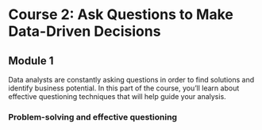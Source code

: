 # Course 2: Ask Questions to Make Data-Driven Decisions
## Module 1
Data analysts are constantly asking questions in order to find solutions and identify business potential. In this part of the course, you’ll learn about effective questioning techniques that will help guide your analysis.
### Problem-solving and effective questioning
